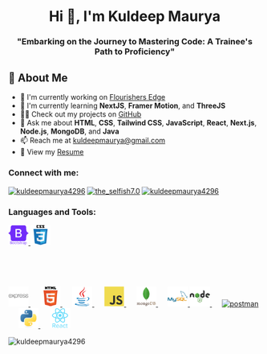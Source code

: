 <h1 align="center">Hi 👋, I'm Kuldeep Maurya</h1>
<h3 align="center">"Embarking on the Journey to Mastering Code: A Trainee's Path to Proficiency"</h3>

## 🚀 About Me

- 🔭 I'm currently working on [Flourishers Edge](https://www.flourishersedge.com/)
- 🌱 I'm currently learning **NextJS**, **Framer Motion**, and **ThreeJS**
- 👨‍💻 Check out my projects on [GitHub](https://github.com/kuldeepmaurya4296/)
- 💬 Ask me about **HTML**, **CSS**, **Tailwind CSS**, **JavaScript**, **React**, **Next.js**, **Node.js**, **MongoDB**, and **Java**
- 📫 Reach me at [kuldeepmaurya@gmail.com](mailto:kuldeepmaurya@gmail.com)
- 📄 View my [Resume](https://drive.google.com/file/d/1QEDO8bTjV41Ud9oJgp_PoSNMwH_NTZOv/view?usp=drive_link)

<h3 align="left">Connect with me:</h3>
<p align="left" class='flex gap-3 flex-wrap'>
<a href="https://linkedin.com/in/kuldeepmaurya4296" target="blank"><img align="center" src="https://raw.githubusercontent.com/rahuldkjain/github-profile-readme-generator/master/src/images/icons/Social/linked-in-alt.svg" alt="kuldeepmaurya4296" height="30" width="40" /></a>
<a href="https://instagram.com/the_selfish7.0" target="blank"><img align="center" src="https://raw.githubusercontent.com/rahuldkjain/github-profile-readme-generator/master/src/images/icons/Social/instagram.svg" alt="the_selfish7.0" height="30" width="40" /></a>
<a href="https://www.leetcode.com/kuldeepmaurya4296" target="blank"><img align="center" src="https://raw.githubusercontent.com/rahuldkjain/github-profile-readme-generator/master/src/images/icons/Social/leet-code.svg" alt="kuldeepmaurya4296" height="30" width="40" /></a>
</p>

<h3 align="left">Languages and Tools:</h3>
<p align="left">
  <a href="https://getbootstrap.com" target="_blank" rel="noreferrer"> 
    <img src="https://raw.githubusercontent.com/devicons/devicon/master/icons/bootstrap/bootstrap-plain-wordmark.svg" alt="bootstrap" width="40" height="40"/> 
  </a> 
  <a href="https://www.w3schools.com/css/" target="_blank" rel="noreferrer"> 
    <img src="https://raw.githubusercontent.com/devicons/devicon/master/icons/css3/css3-original-wordmark.svg" alt="css3" width="40" height="40"/> 
  </a> 
  <a href="https://tailwindcss.com/" target="_blank" rel="noreferrer"> 
    <svg class="h-6 text-slate-900" aria-hidden="true" viewBox="0 0 160 24" fill="none"><path d="M18.724 1.714c-4.538 0-7.376 2.286-8.51 6.857 1.702-2.285 3.687-3.143 5.957-2.57 1.296.325 2.22 1.271 3.245 2.318 1.668 1.706 3.6 3.681 7.819 3.681 4.539 0 7.376-2.286 8.51-6.857-1.701 2.286-3.687 3.143-5.957 2.571-1.294-.325-2.22-1.272-3.245-2.32-1.668-1.705-3.6-3.68-7.819-3.68zM10.214 12c-4.539 0-7.376 2.286-8.51 6.857 1.701-2.286 3.687-3.143 5.957-2.571 1.294.325 2.22 1.272 3.245 2.32 1.668 1.705 3.6 3.68 7.818 3.68 4.54 0 7.377-2.286 8.511-6.857-1.702 2.286-3.688 3.143-5.957 2.571-1.295-.326-2.22-1.272-3.245-2.32-1.669-1.705-3.6-3.68-7.82-3.68z" class="fill-sky-400"></path>
</svg>
  </a> 
 
 
 
  <a href="https://expressjs.com" target="_blank" rel="noreferrer"> 
    <img src="https://raw.githubusercontent.com/devicons/devicon/master/icons/express/express-original-wordmark.svg" alt="express" width="40" height="40"/> 
  </a> 
 &nbsp;&nbsp;&nbsp;&nbsp;
  
  <a href="https://www.w3.org/html/" target="_blank" rel="noreferrer"> 
    <img src="https://raw.githubusercontent.com/devicons/devicon/master/icons/html5/html5-original-wordmark.svg" alt="html5" width="40" height="40"/> 
  </a> &nbsp;&nbsp;&nbsp;&nbsp;
  <a href="https://www.java.com" target="_blank" rel="noreferrer"> 
    <img src="https://raw.githubusercontent.com/devicons/devicon/master/icons/java/java-original.svg" alt="java" width="40" height="40"/> 
  </a> &nbsp;&nbsp;&nbsp;&nbsp;
  <a href="https://developer.mozilla.org/en-US/docs/Web/JavaScript" target="_blank" rel="noreferrer"> 
    <img src="https://raw.githubusercontent.com/devicons/devicon/master/icons/javascript/javascript-original.svg" alt="javascript" width="40" height="40"/> 
  </a> 
 &nbsp;&nbsp;&nbsp;&nbsp;
  <a href="https://www.mongodb.com/" target="_blank" rel="noreferrer"> 
    <img src="https://raw.githubusercontent.com/devicons/devicon/master/icons/mongodb/mongodb-original-wordmark.svg" alt="mongodb" width="40" height="40"/> 
  </a> 
  &nbsp;&nbsp;&nbsp;&nbsp;
  <a href="https://www.mysql.com/" target="_blank" rel="noreferrer"> 
    <img src="https://raw.githubusercontent.com/devicons/devicon/master/icons/mysql/mysql-original-wordmark.svg" alt="mysql" width="40" height="40"/> 
  </a> 
  <a href="https://nodejs.org" target="_blank" rel="noreferrer"> 
    <img src="https://raw.githubusercontent.com/devicons/devicon/master/icons/nodejs/nodejs-original-wordmark.svg" alt="nodejs" width="40" height="40"/> 
  </a> 
  &nbsp;&nbsp;&nbsp;&nbsp;
  <a href="https://postman.com" target="_blank" rel="noreferrer"> 
    <img src="https://www.vectorlogo.zone/logos/getpostman/getpostman-icon.svg" alt="postman" width="40" height="40"/> 
  </a> 
  &nbsp;&nbsp;&nbsp;&nbsp;
  <a href="https://www.python.org" target="_blank" rel="noreferrer"> 
    <img src="https://raw.githubusercontent.com/devicons/devicon/master/icons/python/python-original.svg" alt="python" width="40" height="40"/> 
  </a> 
  &nbsp;&nbsp;&nbsp;&nbsp;
  <a href="https://reactjs.org/" target="_blank" rel="noreferrer"> 
    <img src="https://raw.githubusercontent.com/devicons/devicon/master/icons/react/react-original-wordmark.svg" alt="react" width="40" height="40"/> 
  </a> 
  
</p>

<p><img align="center" src="https://github-readme-streak-stats.herokuapp.com/?user=kuldeepmaurya4296&" alt="kuldeepmaurya4296" /></p>


